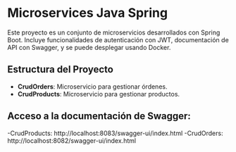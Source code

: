 # Microservices Java Spring

Este proyecto es un conjunto de microservicios desarrollados con Spring Boot. Incluye funcionalidades de autenticación con JWT, documentación de API con Swagger, y se puede desplegar usando Docker.

## Estructura del Proyecto

- **CrudOrders**: Microservicio para gestionar órdenes.
- **CrudProducts**: Microservicio para gestionar productos.

## Acceso a la documentación de Swagger:

-CrudProducts: http://localhost:8083/swagger-ui/index.html
-CrudOrders: http://localhost:8082/swagger-ui/index.html


